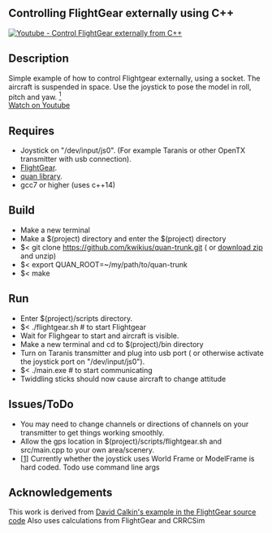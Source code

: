 Controlling FlightGear externally using C++
-------------------------------------------

[![Youtube - Control FlightGear externally from C++](http://img.youtube.com/vi/27LC2WRK0Rk/2.jpg)](http://www.youtube.com/watch?v=27LC2WRK0Rk "YouTube - Control FlightGear externally from C++")

Description
-----------
 Simple example of how to control Flightgear externally, using a socket. 
 The aircraft is suspended in space.
 Use the joystick to pose the model in roll, pitch and yaw. <a href="#note1" id="note1back"><sup>1</sup></a> <br>
 [Watch on Youtube](https://www.youtube.com/watch?v=27LC2WRK0Rk)

Requires
--------
 - Joystick on "/dev/input/js0". (For example Taranis or other OpenTX transmitter with usb connection).
 - [FlightGear](https://www.flightgear.org/).
 - [quan library](https://github.com/kwikius/quan-trunk).
 - gcc7 or higher (uses c++14)

Build
-----
   - Make a new  terminal 
   - Make a $(project) directory and enter the $(project) directory
   - $< git clone https://github.com/kwikius/quan-trunk.git ( or [download zip](https://github.com/kwikius/quan-trunk/archive/refs/heads/master.zip) and unzip)
   - $< export QUAN_ROOT=~/my/path/to/quan-trunk
   - $< make

Run
---
   - Enter $(project)/scripts directory.
   - $< ./flightgear.sh  # to start Flightgear
   - Wait for Flighgear to start and aircraft is visible.
   - Make a new terminal and cd to $(project)/bin directory 
   - Turn on Taranis transmitter and plug into usb port ( or otherwise activate the joystick port on "/dev/input/js0").
   - $< ./main.exe  # to start communicating
   - Twiddling sticks should now cause  aircraft to change attitude

Issues/ToDo
-----------
  - You may need to change channels or directions of channels on your transmitter to get things working smoothly.
  - Allow the gps location in $(project)/scripts/flightgear.sh and src/main.cpp to your own area/scenery.
  - <a id="note1" href="#note1back">[1]</a>  Currently whether the joystick uses World Frame or ModelFrame is hard coded.
     Todo use command line args

Acknowledgements
---------------
This work is derived from [David Calkin's example in the FlightGear source code](https://sourceforge.net/p/flightgear/flightgear/ci/next/tree/examples/netfdm/)
Also uses calculations from FlightGear and CRRCSim



